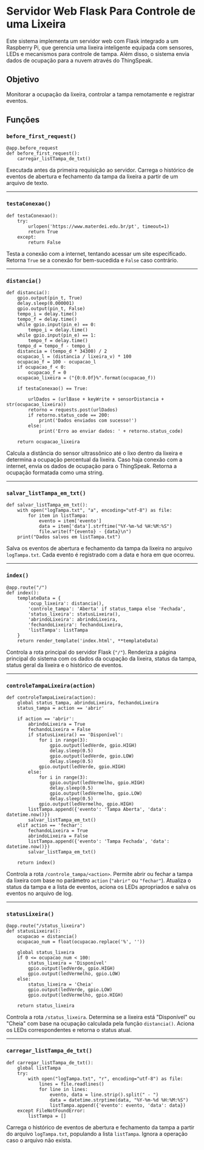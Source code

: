 # Servidor Web Flask Para Controle de uma Lixeira

Este sistema implementa um servidor web com Flask integrado a um Raspberry Pi, que gerencia uma lixeira inteligente equipada com sensores, LEDs e mecanismos para controle de tampa. Além disso, o sistema envia dados de ocupação para a nuvem através do ThingSpeak.

## Objetivo 
Monitorar a ocupação da lixeira, controlar a tampa remotamente e registrar eventos.

## Funções

### `before_first_request()`

```
@app.before_request
def before_first_request():
    carregar_listTampa_de_txt()
```

Executada antes da primeira requisição ao servidor. Carrega o histórico de eventos de abertura e fechamento da tampa da lixeira a partir de um arquivo de texto.

---

### `testaConexao()`

```
def testaConexao():
    try:
        urlopen('https://www.materdei.edu.br/pt', timeout=1)
        return True
    except:
        return False
```

Testa a conexão com a internet, tentando acessar um site especificado. Retorna `True` se a conexão for bem-sucedida e `False` caso contrário.

---

### `distancia()`

```
def distancia():
    gpio.output(pin_t, True)
    delay.sleep(0.000001) 
    gpio.output(pin_t, False)
    tempo_i = delay.time()
    tempo_f = delay.time()
    while gpio.input(pin_e) == 0:
        tempo_i = delay.time()
    while gpio.input(pin_e) == 1:
        tempo_f = delay.time()
    tempo_d = tempo_f - tempo_i
    distancia = (tempo_d * 34300) / 2  
    ocupacao_l = (distancia / lixeira_v) * 100
    ocupacao_f = 100 - ocupacao_l
    if ocupacao_f < 0:
        ocupacao_f = 0
    ocupacao_lixeira = ("{0:0.0f}%".format(ocupacao_f))
    
    if testaConexao() == True:

        urlDados = (urlBase + keyWrite + sensorDistancia + str(ocupacao_lixeira))
        retorno = requests.post(urlDados)
        if retorno.status_code == 200:
            print('Dados enviados com sucesso!')
        else:
            print('Erro ao enviar dados: ' + retorno.status_code)

    return ocupacao_lixeira
```

Calcula a distância do sensor ultrassônico até o lixo dentro da lixeira e determina a ocupação percentual da lixeira. Caso haja conexão com a internet, envia os dados de ocupação para o ThingSpeak. Retorna a ocupação formatada como uma string.

---

### `salvar_listTampa_em_txt()`

```
def salvar_listTampa_em_txt():
    with open("logTampa.txt", "a", encoding="utf-8") as file:
        for item in listTampa:
            evento = item['evento']
            data = item['data'].strftime("%Y-%m-%d %H:%M:%S")
            file.write(f"{evento} - {data}\n")
    print("Dados salvos em listTampa.txt")
```

Salva os eventos de abertura e fechamento da tampa da lixeira no arquivo `logTampa.txt`. Cada evento é registrado com a data e hora em que ocorreu.

---

### `index()`

```
@app.route("/")
def index():
    templateData = {
        'ocup_lixeira': distancia(),
        'controle_tampa': 'Aberta' if status_tampa else 'Fechada',
        'status_lixeira': statusLixeira(),
        'abrindoLixeira': abrindoLixeira,
        'fechandoLixeira': fechandoLixeira,
        'listTampa': listTampa
    }
    return render_template('index.html', **templateData)
```

Controla a rota principal do servidor Flask (`"/"`). Renderiza a página principal do sistema com os dados da ocupação da lixeira, status da tampa, status geral da lixeira e o histórico de eventos.

---

### `controleTampaLixeira(action)`

```
def controleTampaLixeira(action):
    global status_tampa, abrindoLixeira, fechandoLixeira
    status_tampa = action == 'abrir'

    if action == 'abrir':
        abrindoLixeira = True
        fechandoLixeira = False
        if statusLixeira() == 'Disponível':
            for i in range(3):
                gpio.output(ledVerde, gpio.HIGH)
                delay.sleep(0.5)
                gpio.output(ledVerde, gpio.LOW)
                delay.sleep(0.5)
            gpio.output(ledVerde, gpio.HIGH)
        else:
            for i in range(3):
                gpio.output(ledVermelho, gpio.HIGH)
                delay.sleep(0.5)
                gpio.output(ledVermelho, gpio.LOW)
                delay.sleep(0.5)
            gpio.output(ledVermelho, gpio.HIGH)   
        listTampa.append({'evento': 'Tampa Aberta', 'data': datetime.now()})
        salvar_listTampa_em_txt()
    elif action == 'fechar':
        fechandoLixeira = True
        abrindoLixeira = False
        listTampa.append({'evento': 'Tampa Fechada', 'data': datetime.now()})
        salvar_listTampa_em_txt()
        
    return index()
```

Controla a rota `/controle_tampa/<action>`. Permite abrir ou fechar a tampa da lixeira com base no parâmetro `action` (`"abrir"` ou `"fechar"`). Atualiza o status da tampa e a lista de eventos, aciona os LEDs apropriados e salva os eventos no arquivo de log.

---

### `statusLixeira()`

```
@app.route("/status_lixeira")
def statusLixeira():
    ocupacao = distancia()
    ocupacao_num = float(ocupacao.replace('%', ''))
    
    global status_lixeira
    if 0 <= ocupacao_num < 100:
        status_lixeira = 'Disponível'
        gpio.output(ledVerde, gpio.HIGH) 
        gpio.output(ledVermelho, gpio.LOW)
    else:
        status_lixeira = 'Cheia'
        gpio.output(ledVerde, gpio.LOW)
        gpio.output(ledVermelho, gpio.HIGH)  

    return status_lixeira
```

Controla a rota `/status_lixeira`. Determina se a lixeira está "Disponível" ou "Cheia" com base na ocupação calculada pela função `distancia()`. Aciona os LEDs correspondentes e retorna o status atual.

---

### `carregar_listTampa_de_txt()`

```
def carregar_listTampa_de_txt():
    global listTampa
    try:
        with open("logTampa.txt", "r", encoding="utf-8") as file:
            lines = file.readlines()
            for line in lines:
                evento, data = line.strip().split(" - ")
                data = datetime.strptime(data, "%Y-%m-%d %H:%M:%S")
                listTampa.append({'evento': evento, 'data': data})
    except FileNotFoundError:
        listTampa = []
```

Carrega o histórico de eventos de abertura e fechamento da tampa a partir do arquivo `logTampa.txt`, populando a lista `listTampa`. Ignora a operação caso o arquivo não exista.